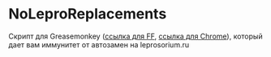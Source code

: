 # NoLeproReplacements

Скрипт для Greasemonkey ([ссылка для FF](https://addons.mozilla.org/ru/firefox/addon/greasemonkey/), [ссылка для Chrome](https://chrome.google.com/webstore/detail/tampermonkey/dhdgffkkebhmkfjojejmpbldmpobfkfo?hl=ru)), который дает вам иммунитет от автозамен на leprosorium.ru
